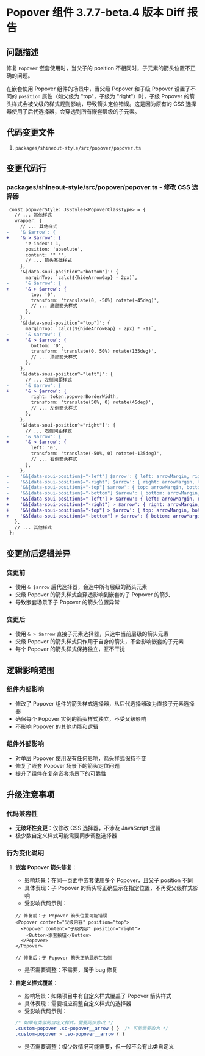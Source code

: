 # Popover 组件 3.7.7-beta.4 版本 Diff 报告

## 问题描述

修复 `Popover` 嵌套使用时，当父子的 position 不相同时，子元素的箭头位置不正确的问题。

在嵌套使用 Popover 组件的场景中，当父级 Popover 和子级 Popover 设置了不同的 `position` 属性（如父级为 "top"，子级为 "right"）时，子级 Popover 的箭头样式会被父级的样式规则影响，导致箭头定位错误。这是因为原有的 CSS 选择器使用了后代选择器，会穿透到所有嵌套层级的子元素。

## 代码变更文件

1. `packages/shineout-style/src/popover/popover.ts`

## 变更代码行

### packages/shineout-style/src/popover/popover.ts - 修改 CSS 选择器

```diff
 const popoverStyle: JsStyles<PopoverClassType> = {
   // ... 其他样式
   wrapper: {
     // ... 其他样式
-    '& $arrow': {
+    '& > $arrow': {
       'z-index': 1,
       position: 'absolute',
       content: '" "',
       // ... 箭头基础样式
     },
     '&[data-soui-position^="bottom"]': {
       marginTop: `calc(${hideArrowGap} - 2px)`,
-      '& $arrow': {
+      '& > $arrow': {
         top: '0',
         transform: 'translate(0, -50%) rotate(-45deg)',
         // ... 底部箭头样式
       },
     },
     '&[data-soui-position^="top"]': {
       marginTop: `calc((${hideArrowGap} - 2px) * -1)`,
-      '& $arrow': {
+      '& > $arrow': {
         bottom: '0',
         transform: 'translate(0, 50%) rotate(135deg)',
         // ... 顶部箭头样式
       },
     },
     '&[data-soui-position^="left"]': {
       // ... 左侧间距样式
-      '& $arrow': {
+      '& > $arrow': {
         right: token.popoverBorderWidth,
         transform: 'translate(50%, 0) rotate(45deg)',
         // ... 左侧箭头样式
       },
     },
     '&[data-soui-position^="right"]': {
       // ... 右侧间距样式
-      '& $arrow': {
+      '& > $arrow': {
         left: '0',
         transform: 'translate(-50%, 0) rotate(-135deg)',
         // ... 右侧箭头样式
       },
     },
-    '&&[data-soui-position$="-left"] $arrow': { left: arrowMargin, right: 'auto' },
-    '&&[data-soui-position$="-right"] $arrow': { right: arrowMargin, left: 'auto' },
-    '&&[data-soui-position$="-top"] $arrow': { top: arrowMargin, bottom: 'auto' },
-    '&&[data-soui-position$="-bottom"] $arrow': { bottom: arrowMargin, top: 'auto' },
+    '&&[data-soui-position$="-left"] > $arrow': { left: arrowMargin, right: 'auto' },
+    '&&[data-soui-position$="-right"] > $arrow': { right: arrowMargin, left: 'auto' },
+    '&&[data-soui-position$="-top"] > $arrow': { top: arrowMargin, bottom: 'auto' },
+    '&&[data-soui-position$="-bottom"] > $arrow': { bottom: arrowMargin, top: 'auto' },
   },
   // ... 其他样式
 };
```

## 变更前后逻辑差异

### 变更前
- 使用 `& $arrow` 后代选择器，会选中所有层级的箭头元素
- 父级 Popover 的箭头样式会穿透影响到嵌套的子 Popover 的箭头
- 导致嵌套场景下子 Popover 的箭头位置异常

### 变更后  
- 使用 `& > $arrow` 直接子元素选择器，只选中当前层级的箭头元素
- 父级 Popover 的箭头样式只作用于自身的箭头，不会影响嵌套的子元素
- 每个 Popover 的箭头样式保持独立，互不干扰

## 逻辑影响范围

### 组件内部影响
- 修改了 Popover 组件的箭头样式选择器，从后代选择器改为直接子元素选择器
- 确保每个 Popover 实例的箭头样式独立，不受父级影响
- 不影响 Popover 的其他功能和逻辑

### 组件外部影响
- 对单层 Popover 使用没有任何影响，箭头样式保持不变
- 修复了嵌套 Popover 场景下的箭头定位问题
- 提升了组件在复杂嵌套场景下的可靠性

## 升级注意事项

### 代码兼容性
- **无破坏性变更**：仅修改 CSS 选择器，不涉及 JavaScript 逻辑
- 极少数自定义样式可能需要同步调整选择器

### 行为变化说明

1. **嵌套 Popover 箭头修复**：
   - 影响场景：在同一页面中嵌套使用多个 Popover，且父子 position 不同
   - 具体表现：子 Popover 的箭头将正确显示在指定位置，不再受父级样式影响
   - 受影响代码示例：
   ```tsx
   // 修复前：子 Popover 箭头位置可能错误
   <Popover content="父级内容" position="top">
     <Popover content="子级内容" position="right">
       <Button>嵌套按钮</Button>
     </Popover>
   </Popover>
   
   // 修复后：子 Popover 箭头正确显示在右侧
   ```
   - 是否需要调整：不需要，属于 bug 修复

2. **自定义样式覆盖**：
   - 影响场景：如果项目中有自定义样式覆盖了 Popover 箭头样式
   - 具体表现：需要相应调整自定义样式的选择器
   - 受影响代码示例：
   ```css
   /* 如果有类似的自定义样式，需要同步修改 */
   .custom-popover .so-popover__arrow { }  /* 可能需要改为 */
   .custom-popover > .so-popover__arrow { }
   ```
   - 是否需要调整：极少数情况可能需要，但一般不会有此类自定义